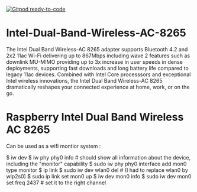 [![Gitpod ready-to-code](https://img.shields.io/badge/Gitpod-ready--to--code-blue?logo=gitpod)](https://gitpod.io/#https://github.com/LaPrelle10/Intel-Dual-Band-Wireless-AC-8265)

# Intel-Dual-Band-Wireless-AC-8265
The Intel Dual Band Wireless-AC 8265 adapter supports Bluetooth 4.2 and 2x2 11ac Wi-Fi delivering up to 867Mbps including wave 2 features such as downlink MU-MIMO providing up to 3x increase in user speeds in dense deployments, supporting fast downloads and long battery life compared to legacy 11ac devices. Combined with Intel Core processsors and exceptional Intel wireless innovations, the Intel Dual Band Wireless-AC 8265 dramatically reshapes your connected experience at home, work, or on the go.

# Raspberry Intel Dual Band Wireless AC 8265
Can be used as a wifi montior system :

$ iw dev
$ iw phy phy0 info # should show all information about the device, including the "monitor" capability
$ sudo iw phy phy0 interface add mon0 type monitor
$ ip link
$ sudo iw dev wlan0 del # (I had to replace wlan0 by wlp2s0)
$ sudo ip link set mon0 up
$ iw dev mon0 info
$ sudo iw dev mon0 set freq 2437 # set it to the right channel
